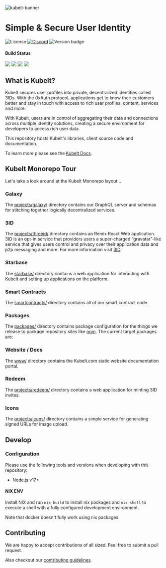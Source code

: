 ![kubelt-banner](https://user-images.githubusercontent.com/695698/198127215-272ee281-6a3c-49f9-8ca1-ebe0b07f249a.gif)

# Simple & Secure ‍User Identity

![License](https://img.shields.io/github/license/kubelt/kubelt)
[![Discord](https://img.shields.io/discord/790660849471062046?label=Discord)](https://discord.gg/UgwAsJf6C5)
![Version badge](https://img.shields.io/badge/Version-pre%20alpha-orange.svg)

#### Build Status
![](https://github.com/kubelt/kubelt/actions/workflows/main-galaxy.yaml/badge.svg)
![](https://github.com/kubelt/kubelt/actions/workflows/main-oort.yaml/badge.svg)
![](https://github.com/kubelt/kubelt/actions/workflows/main-threeid.yaml/badge.svg)
![](https://github.com/kubelt/kubelt/actions/workflows/main-console.yaml/badge.svg)

## What is Kubelt?

Kubelt secures user profiles into private, decentralized identities called 3IDs. With the 0xAuth protocol, applications get to know their customers better and stay in touch with access to rich user profiles, content, services and more.

With Kubelt, users are in control of aggregating their data and connections across multiple identity solutions, creating a secure environment for developers to access rich user data.

This repository hosts Kubelt's libraries, client source code and documentation.

To learn more please see the [Kubelt Docs](https://developers.kubelt.com).

## Kubelt Monorepo Tour

Let's take a look around at the Kubelt Monorepo layout...

### Galaxy

The [projects/galaxy/](projects/galaxy/) directory contains our GraphQL server and schemas for stitching together logically decentralized services.

### 3ID

The [projects/threeid/](projects/threeid/) directory contains an Remix React Web application. 3ID is an opt-in service that providers users a super-charged “gravatar”-like service that gives users control and privacy over their application data and p2p messaging and more. For more information visit [3ID](https://threeid.xyz).

### Starbase

The [starbase/](starbase/) directory contains a web application for interacting with Kubelt and setting up applications on the platform.

### Smart Contracts

The [smartcontracts/](smartcontracts/) directory contains all of our smart contract code.

### Packages

The [packages/](packages/) directory contains package configuration for the things we release to package repository sites like [npm](https://npmjs.com). The current target packages are:

### Website / Docs

The [www/](www/) directory contains the Kubelt.com static website documentation portal.

### Redeem

The [projects/redeem/](projects/redeem/) directory contains a web application for minting 3ID invites.

### Icons

The [projects/icons/](projects/icons/) directory contains a simple service for generating signed URLs for image upload.

## Develop

### Configuration

Please use the following tools and versions when developing with this repository:

- Node.js v17+

#### NIX ENV

Install NIX and run `nix-build` to install nix packages and `nix-shell` to execute a shell with a fully configured development environment.

Note that docker doesn't fully work using nix packages.

## Contributing

We are happy to accept contributions of all sized. Feel free to submit a pull request.

Also checkout our [contributing guidelines](https://kubelt.com/docs).
